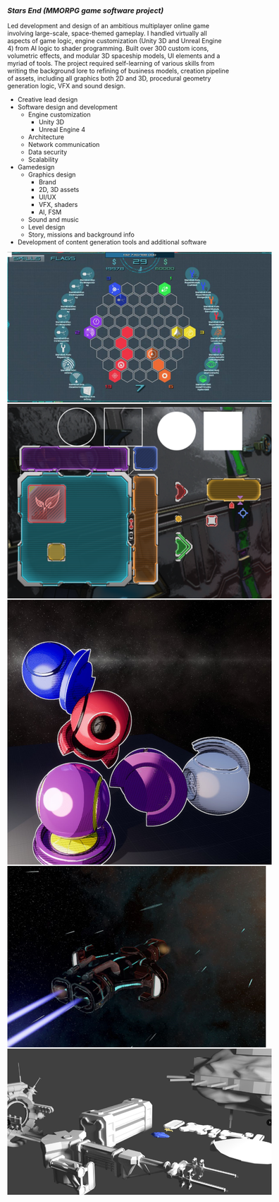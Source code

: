 
### *Stars End (MMORPG game software project)*



Led development and design of an ambitious multiplayer online game involving large-scale, space-themed gameplay. I handled virtually all aspects of game logic, engine customization (Unity 3D and Unreal Engine 4) from AI logic to shader programming. Built over 300 custom icons, volumetric effects, and modular 3D spaceship models, UI elements and a myriad of tools. The project required self-learning of various skills from writing the background lore to refining of business models, creation pipeline of assets, including all graphics both 2D and 3D, procedural geometry generation logic, VFX and sound design.

* Creative lead design
* Software design and development
  * Engine customization
    * Unity 3D
    * Unreal Engine 4
  * Architecture
  * Network communication
  * Data security
  * Scalability
* Gamedesign
  * Graphics design
    * Brand
    * 2D, 3D assets
    * UI/UX
    * VFX, shaders
    * AI, FSM
  * Sound and music
  * Level design
  * Story, missions and background info
* Development of content generation tools and additional software


<img src="../../../../images/starsend/gui.jpg" alt="image" style="max-width:600px;">
<img src="../../../../images/starsend/gui.png" alt="image" style="max-width:600px;">
<img src="../../../../images/starsend/shaders.jpg" alt="image" style="max-width:600px;">
<img src="../../../../images/starsend/ship2.png" alt="image" style="max-width:600px;">
<img src="../../../../images/starsend/station components.png" alt="image" style="max-width:600px;">

